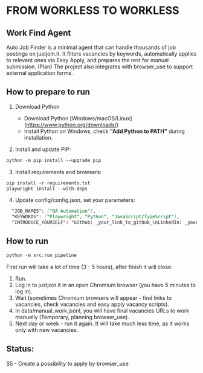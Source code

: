 # FROM WORKLESS TO WORKLESS

## Work Find Agent

Auto Job Finder is a minimal agent that can handle thousands of job postings on justjoin.it. It filters vacancies by keywords, automatically applies to relevant ones via Easy Apply, and prepares the rest for manual submission. (Plan) The project also integrates with browser_use to support external application forms.

## How to prepare to run
1. Download Python   
   - Download Python [Windows/macOS/Linux] (https://www.python.org/downloads/)   
   - Install Python on Windows, check **"Add Python to PATH"** during installation.

2. Install and update PIP:
```markdown
python -m pip install --upgrade pip
```
3. Install requirements and browsers:
```markdown
pip install -r requirements.txt
playwright install --with-deps
```
4. Update config/config.json, set your parameters:
```markdown
  "JOB_NAMES": ["QA Automation"],
  "KEYWORDS": ["Playwright", "Python", "JavaScript/TypeScript"],
  "INTRODUCE_YOURSELF": "Github: _your_link_to_github_\nLinkedIn: _your_link_to_linkedin_",
```
## How to run
```markdown
python -m src.run_pipeline
```
First run will take a lot of time (3 - 5 hours), after finish it will close: 
1) Run.
2) Log in to justjoin.it in an open Chromium browser (you have 5 minutes to log in).
3) Wait (sometimes Chromium browsers will appear - find links to vacancies, check vacancies and easy apply vacancy scripts). 
4) In data/manual_work.jsonl, you will have final vacancies URLs to work manually (Temporary, planning browser_use).
5) Next day or week - run it again. It will take much less time, as it works only with new vacancies.

## Status:
S5 - Create a possibility to apply by browser_use
